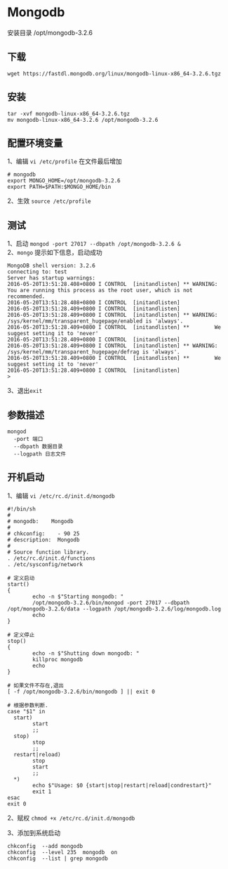 # Mongodb

安装目录 /opt/mongodb-3.2.6

## 下载
`wget https://fastdl.mongodb.org/linux/mongodb-linux-x86_64-3.2.6.tgz`

## 安装
```
tar -xvf mongodb-linux-x86_64-3.2.6.tgz
mv mongodb-linux-x86_64-3.2.6 /opt/mongodb-3.2.6
```

## 配置环境变量
1、编辑 `vi /etc/profile` 在文件最后增加 <br>
```
# mongodb
export MONGO_HOME=/opt/mongodb-3.2.6
export PATH=$PATH:$MONGO_HOME/bin
```
2、生效 `source /etc/profile`

## 测试
1、启动 `mongod -port 27017 --dbpath /opt/mongodb-3.2.6 &` <br>
2、`mongo` 提示如下信息，启动成功 <br>
```
MongoDB shell version: 3.2.6
connecting to: test
Server has startup warnings: 
2016-05-20T13:51:28.408+0800 I CONTROL  [initandlisten] ** WARNING: You are running this process as the root user, which is not recommended.
2016-05-20T13:51:28.408+0800 I CONTROL  [initandlisten] 
2016-05-20T13:51:28.409+0800 I CONTROL  [initandlisten] 
2016-05-20T13:51:28.409+0800 I CONTROL  [initandlisten] ** WARNING: /sys/kernel/mm/transparent_hugepage/enabled is 'always'.
2016-05-20T13:51:28.409+0800 I CONTROL  [initandlisten] **        We suggest setting it to 'never'
2016-05-20T13:51:28.409+0800 I CONTROL  [initandlisten] 
2016-05-20T13:51:28.409+0800 I CONTROL  [initandlisten] ** WARNING: /sys/kernel/mm/transparent_hugepage/defrag is 'always'.
2016-05-20T13:51:28.409+0800 I CONTROL  [initandlisten] **        We suggest setting it to 'never'
2016-05-20T13:51:28.409+0800 I CONTROL  [initandlisten] 
> 
```
3、退出`exit`

## 参数描述
```
mongod
  -port 端口
  --dbpath 数据目录
  --logpath 日志文件
```


## 开机启动
1、编辑 `vi /etc/rc.d/init.d/mongodb`

```
#!/bin/sh
#
# mongodb:    Mongodb
#
# chkconfig:    - 90 25 
# description:  Mongodb
#
# Source function library.
. /etc/rc.d/init.d/functions
. /etc/sysconfig/network
 
# 定义启动
start() 
{
        echo -n $"Starting mongodb: "
        /opt/mongodb-3.2.6/bin/mongod -port 27017 --dbpath /opt/mongodb-3.2.6/data --logpath /opt/mongodb-3.2.6/log/mongodb.log
        echo
}

# 定义停止
stop() 
{
        echo -n $"Shutting down mongodb: "
        killproc mongodb 
        echo
}

# 如果文件不存在,退出
[ -f /opt/mongodb-3.2.6/bin/mongodb ] || exit 0
 
# 根据参数判断.
case "$1" in
  start)
        start
        ;;
  stop)
        stop
        ;;
  restart|reload)
        stop
        start
        ;;
  *)
        echo $"Usage: $0 {start|stop|restart|reload|condrestart}"
        exit 1
esac
exit 0
```

2、赋权 `chmod +x /etc/rc.d/init.d/mongodb`

3、添加到系统启动
```
chkconfig  --add mongodb
chkconfig  --level 235  mongodb  on
chkconfig  --list | grep mongodb
```

